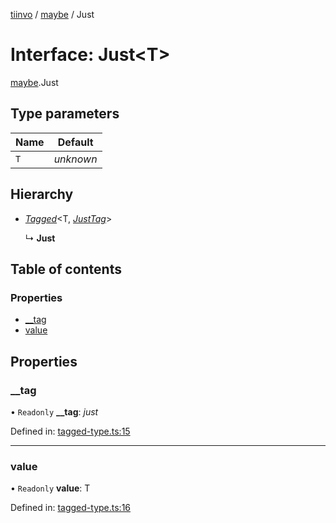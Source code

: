 [tiinvo](../README.md) / [maybe](../modules/maybe.md) / Just

# Interface: Just<T\>

[maybe](../modules/maybe.md).Just

## Type parameters

Name | Default |
------ | ------ |
`T` | *unknown* |

## Hierarchy

* [*Tagged*](../README.md#tagged)<T, [*JustTag*](../modules/maybe.md#justtag)\>

  ↳ **Just**

## Table of contents

### Properties

- [\_\_tag](maybe.just.md#__tag)
- [value](maybe.just.md#value)

## Properties

### \_\_tag

• `Readonly` **\_\_tag**: *just*

Defined in: [tagged-type.ts:15](https://github.com/OctoD/tiinvo/blob/0d77ce7/src/tagged-type.ts#L15)

___

### value

• `Readonly` **value**: T

Defined in: [tagged-type.ts:16](https://github.com/OctoD/tiinvo/blob/0d77ce7/src/tagged-type.ts#L16)
